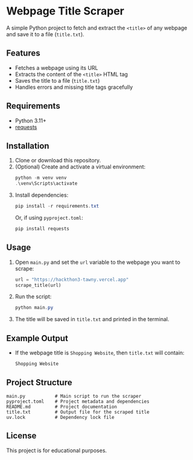 # Webpage Title Scraper

A simple Python project to fetch and extract the `<title>` of any webpage and save it to a file (`title.txt`).

## Features
- Fetches a webpage using its URL
- Extracts the content of the `<title>` HTML tag
- Saves the title to a file (`title.txt`)
- Handles errors and missing title tags gracefully

## Requirements
- Python 3.11+
- [requests](https://pypi.org/project/requests/)

## Installation
1. Clone or download this repository.
2. (Optional) Create and activate a virtual environment:
   ```powershell
   python -m venv venv
   .\venv\Scripts\activate
   ```
3. Install dependencies:
   ```powershell
   pip install -r requirements.txt
   ```
   Or, if using `pyproject.toml`:
   ```powershell
   pip install requests
   ```

## Usage
1. Open `main.py` and set the `url` variable to the webpage you want to scrape:
   ```python
   url = "https://hackthon3-tawny.vercel.app"
   scrape_title(url)
   ```
2. Run the script:
   ```powershell
   python main.py
   ```
3. The title will be saved in `title.txt` and printed in the terminal.

## Example Output
- If the webpage title is `Shopping Website`, then `title.txt` will contain:
  ```
  Shopping Website
  ```

## Project Structure
```
main.py           # Main script to run the scraper
pyproject.toml    # Project metadata and dependencies
README.md         # Project documentation
title.txt         # Output file for the scraped title
uv.lock           # Dependency lock file
```

## License
This project is for educational purposes.
